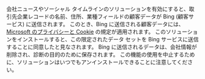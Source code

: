 会社ニュースやソーシャル タイムラインのソリューションを有効にすると、取引先企業レコードの名前、住所、業種フィールドの顧客データが Bing (顧客サービス) に送信されます。 このとき、Bing に送信される顧客データには、[Microsoft のプライバシーと Cookie](http://go.microsoft.com/fwlink/p/?LinkID=521839) の規定が適用されます。 このソリューションをインストールすると、この限定されたデータ セットを Bing サービスに送信することに同意したと見なされます。 Bing に送信されるデータは、会社情報が削除され、診断の目的のために保存されます。 この機能の使用を中止するために、ソリューションはいつでもアンインストールできることに注意してください。